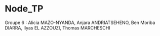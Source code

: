 # Node_TP
Groupe 6 : Alicia MAZO-NYANDA, Anjara ANDRIATSEHENO, Ben Moriba DIARRA, Ilyas EL AZZOUZI, Thomas MARCHESCHI